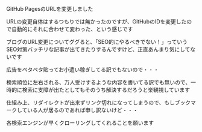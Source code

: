 GitHub PagesのURLを変更しました

URLの変更自体はするつもりでは無かったのですが、GitHubのIDを変更したので自動的にそれに合わせて変わった、という感じです

ブログのURL変更についてググると、「SEO的にやるべきでない！」っていうSEO対策バッチリな記事が出てきたりするんですけど、正直あんまり気にしてないです

広告をペタペタ貼ってお小遣い稼ぎしてる訳でもないので・・・

検索順位に左右される、万人受けするような内容を書いてる訳でも無いので、一時的に検索に支障が出たとしてもそのうち解決するだろうと楽観視しています

仕組み上、リダイレクトが出来ずリンク切れになってしまうので、もしブックマークしている人が居るのであれば申し訳ないけど・・・

各検索エンジンが早くクローリングしてくれることを願います

